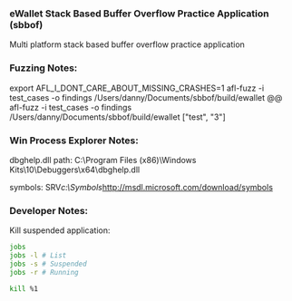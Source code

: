 ### eWallet Stack Based Buffer Overflow Practice Application (sbbof)

Multi platform stack based buffer overflow practice application

### Fuzzing Notes:
export AFL_I_DONT_CARE_ABOUT_MISSING_CRASHES=1
afl-fuzz -i test_cases -o findings /Users/danny/Documents/sbbof/build/ewallet @@
afl-fuzz -i test_cases -o findings /Users/danny/Documents/sbbof/build/ewallet ["test", "3"]


### Win Process Explorer Notes: 
dbghelp.dll path: 
C:\Program Files (x86)\Windows Kits\10\Debuggers\x64\dbghelp.dll

symbols:
SRV*c:\Symbols*http://msdl.microsoft.com/download/symbols


### Developer Notes:

Kill suspended application:

```bash
jobs 
jobs -l # List
jobs -s # Suspended
jobs -r # Running

kill %1
```